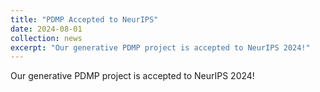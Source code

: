 ```yaml
---
title: "PDMP Accepted to NeurIPS"
date: 2024-08-01
collection: news
excerpt: "Our generative PDMP project is accepted to NeurIPS 2024!"
---
```


Our generative PDMP project is accepted to NeurIPS 2024!
